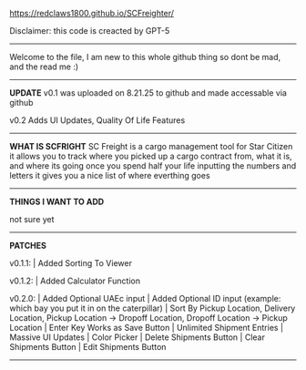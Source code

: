 https://redclaws1800.github.io/SCFreighter/

Disclaimer: this code is creacted by GPT-5

---

Welcome to the file, I am new to this whole github thing so dont be mad, and the read me :)

---

**UPDATE**
v0.1 was uploaded on 8.21.25 to github and made accessable via github

v0.2 Adds UI Updates, Quality Of Life Features

---

**WHAT IS SCFRIGHT**
SC Freight is a cargo management tool for Star Citizen
it allows you to track where you picked up a cargo contract from, what it is, and where its going
once you spend half your life inputting the numbers and letters it gives you a nice list of where everthing goes

---

**THINGS I WANT TO ADD**

not sure yet

---

**PATCHES**

v0.1.1:
| Added Sorting To Viewer

v0.1.2:
| Added Calculator Function

v0.2.0:
 | Added Optional UAEc input
 | Added Optional ID input (example: which bay you put it in on the caterpillar)
 | Sort By Pickup Location, Delivery Location, Pickup Location -> Dropoff Location, Dropoff Location -> Pickup Location
 | Enter Key Works as Save Button
 | Unlimited Shipment Entries
 | Massive UI Updates
 | Color Picker
 | Delete Shipments Button
 | Clear Shipments Button
 | Edit Shipments Button

---

